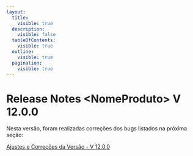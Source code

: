```yaml
---
layout:
  title:
    visible: true
  description:
    visible: false
  tableOfContents:
    visible: true
  outline:
    visible: true
  pagination:
    visible: true
---
```


# Release Notes \<NomeProduto> V 12.0.0

Nesta versão, foram realizadas correções dos bugs listados na próxima seção:

[Ajustes e Correções da Versão - V 12.0.0](ajustes-e-correcoes-da-versao-v-12.0.0.md)
